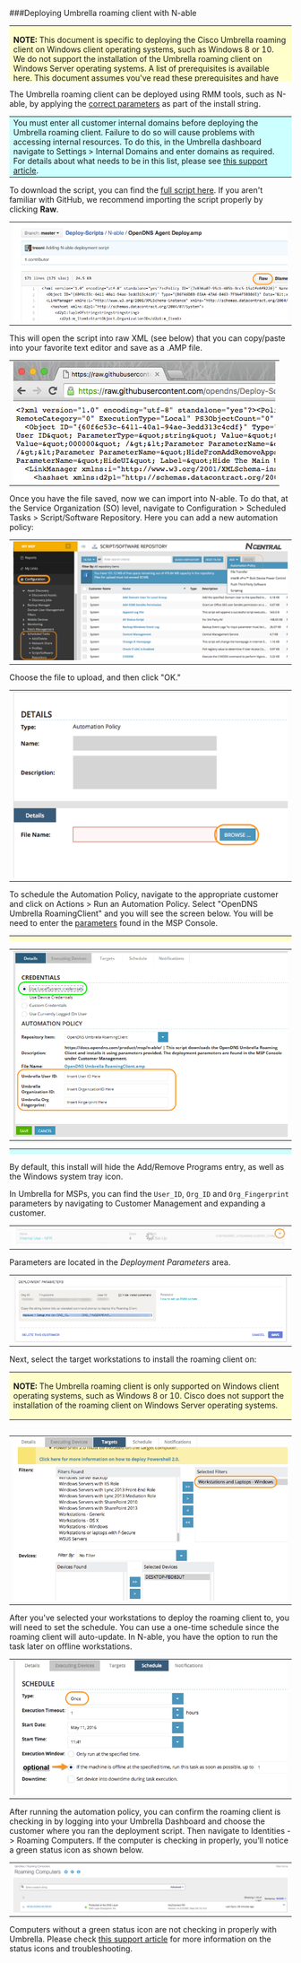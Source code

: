 ###Deploying Umbrella roaming client with N-able
<div>
<table style="height: 100px; width: 100%">
	<tbody>
		<tr>
			<td bgcolor="#ffffcc">
				<p><strong>NOTE:</strong> This document is specific to deploying the Cisco Umbrella roaming client on Windows client operating systems, such as Windows 8 or 10. We do not support the installation of the Umbrella roaming client on Windows Server operating systems. A list of prerequisites is available <a href="https://docs.umbrella.com/product/msp/prerequisites/">here</a>. This document assumes you've read these prerequisites and have opened the appropriate firewall ports.</p>
			</td>
		</tr>
	</tbody>
</table>
</div>


The Umbrella roaming client can be deployed using RMM tools, such as N-able, by applying the <a href="https://docs.umbrella.com/product/msp/automated-deployment/#section-deployment-parameters">correct parameters</a> as part of the install string.  


<div>
<table style="align:center"><colgroup><col width="624" /></colgroup>
	<tbody>
		<tr>
			<td bgcolor="#ccffff">You must enter all customer internal domains before deploying the Umbrella roaming client. Failure to do so will cause problems with accessing internal resources. To do this, in the Umbrella dashboard navigate to Settings > Internal Domains and enter domains as required. For details about what needs to be in this list, please see <a href="https://docs.umbrella.com/product/msp/appendix-d-internal-domains/">this support article</a>.
			</td>
		</tr>
	</tbody>
</table>
</div>

To download the script, you can find the [full script here](https://github.com/opendns/Deploy-Scripts/blob/master/N-able/UmbrellaRoamingClient-install.amp).
If you aren't familiar with GitHub, we recommend importing the script properly by clicking <strong>Raw</strong>.

<table style="width:100%">
	<tbody>
		<tr>
			<td>
				<img src="docs/GitHub_Raw.png" border="0" alt="Scripts -> Raw">
			</td>
		</tr>
	</tbody>
</table>

This will open the script into raw XML (see below) that you can copy/paste into your favorite text editor and save as a .AMP file.

<table>
	<tbody>
		<tr>
			<td>
				<img src="docs/GitHub_Raw2.png" border="0" alt="Raw XML"">
			</td>
		</tr>
	</tbody>
</table>

Once you have the file saved, now we can import into N-able.  To do that, at the Service Organization (SO) level, navigate to Configuration > Scheduled Tasks > Script/Software Repository. Here you can add a new automation policy:

<table style="width:100%">
	<tbody>
		<tr>
			<td>
				<img src="docs/NCentral-Add-AP.png" border="0" alt="Parameters from Umbrella Dashboard">
			</td>
		</tr>
	</tbody>
</table>

Choose the file to upload, and then click "OK."

<table style="width:100%">
	<tbody>
		<tr>
			<td>
				<img src="docs/NCentral-Browse.png" border="0" alt="Parameters from Umbrella Dashboard">
			</td>
		</tr>
	</tbody>
</table>

To schedule the Automation Policy, navigate to the appropriate customer and click on Actions > Run an Automation Policy. Select "OpenDNS Umbrella RoamingClient"  and you will see the screen below. You will be need to enter the <a href="https://docs.umbrella.com/product/msp/automated-deployment/#section-deployment-parameters">parameters</a> found in the MSP Console.  

<div>
<table style="height: 10px; width: 100%">
	<tbody>
		<tr>
			<td bgcolor="#ffffcc">
				<p><strong>NOTE:</strong> Cisco recommends using the LocalSystem credentials as shown below.</p>
			</td>
		</tr>
	</tbody>
</table>
</div>

<table style="width:100%">
	<tbody>
		<tr>
			<td>
				<img src="docs/SetParams.png" border="0" alt="Prompt for parameters">
			</td>
		</tr>
	</tbody>
</table>

<div>
<table style="height: 10px; width: 100%">
	<tbody>
		<tr>
			<td bgcolor="#ccffff">
				<p><strong>Support Operating Systems:</strong><br>This script will exit if a Windows Server operating system is detected, as it is not supported.</p>
			</td>
		</tr>
	</tbody>
</table>
</div>

By default, this install will hide the Add/Remove Programs entry, as well as the Windows system tray icon.

In Umbrella for MSPs, you can find the ```User_ID```, ```Org_ID``` and ```Org_Fingerprint``` parameters by navigating to Customer Management and expanding a customer. 
<table>
	<tbody>
		<tr>
			<td>
				<img src="docs/CustomerManagement.png" border="0" alt="Click the Caret">
			</td>
		</tr>
	</tbody>
</table>

Parameters are located in the _Deployment Parameters_ area.  
<table style="width:100%">
	<tbody>
		<tr>
			<td>
				<img src="docs/RoamingParameters.png" border="0" alt="Script Parameters">
			</td>
		</tr>
	</tbody>
</table>

Next, select the target workstations to install the roaming client on:

<div>
<table style="height: 100px; width: 100%">
	<tbody>
		<tr>
			<td bgcolor="#ffffcc">
				<p><strong>NOTE:</strong> The Umbrella roaming client is only supported on Windows client operating systems,  such as Windows 8 or 10. Cisco does not support the installation of the roaming client on Windows Server operating systems.</p>
			</td>
		</tr>
	</tbody>
</table>
</div>

<table style="width:100%">
	<tbody>
		<tr>
			<td>
				<img src="docs/SelectWorkstations.png" border="0" alt="Script Parameters">
			</td>
		</tr>
	</tbody>
</table>

After you've selected your workstations to deploy the roaming client to, you will need to set the schedule. You can use a one-time schedule since the roaming client will auto-update. In N-able, you have the option to run the task later on offline workstations.

<table style="width:100%">
	<tbody>
		<tr>
			<td>
				<img src="docs/Schedule.png" border="0" alt="Script Parameters">
			</td>
		</tr>
	</tbody>
</table>

After running the automation policy, you can confirm the roaming client is checking in by logging into your Umbrella Dashboard and choose the customer where you ran the deployment script.  Then navigate to Identities -> Roaming Computers.  If the computer is checking in properly, you’ll notice a green status icon as shown below.  

<table style="width:100%">
	<tbody>
		<tr>
			<td>
				<img src="docs/PolicyStatus.png" border="0" alt="roaming client in Dashboard">
			</td>
		</tr>
	</tbody>
</table>

Computers without a green status icon are not checking in properly with Umbrella.  Please check [this support article](https://docs.umbrella.com/product/msp/appendix-a-status-and-functionality/) for more information on the status icons and troubleshooting.

